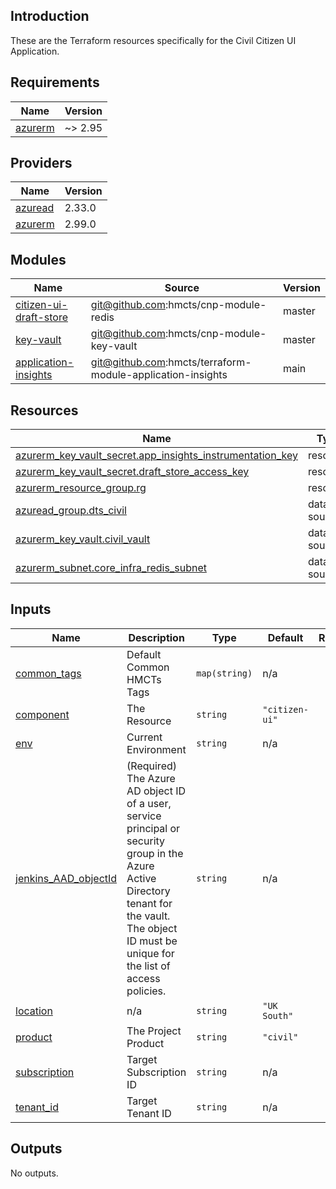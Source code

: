 ## Introduction

These are the Terraform resources specifically for the Civil Citizen UI Application.

## Requirements

| Name | Version |
|------|---------|
| <a name="requirement_azurerm"></a> [azurerm](#requirement\_azurerm) | ~> 2.95 | fedf

## Providers

| Name | Version |
|------|---------|
| <a name="provider_azuread"></a> [azuread](#provider\_azuread) | 2.33.0 |
| <a name="provider_azurerm"></a> [azurerm](#provider\_azurerm) | 2.99.0 |

## Modules

| Name | Source | Version |
|------|--------|---------|
| <a name="module_citizen-ui-draft-store"></a> [citizen-ui-draft-store](#module\_citizen-ui-draft-store) | git@github.com:hmcts/cnp-module-redis | master |
| <a name="module_key-vault"></a> [key-vault](#module\_key-vault) | git@github.com:hmcts/cnp-module-key-vault | master |
| <a name="module_application-insights"></a> [application-insights](#module\_application-insights) | git@github.com:hmcts/terraform-module-application-insights | main |

## Resources

| Name | Type |
|------|------|
| [azurerm_key_vault_secret.app_insights_instrumentation_key](https://registry.terraform.io/providers/hashicorp/azurerm/latest/docs/resources/key_vault_secret) | resource |
| [azurerm_key_vault_secret.draft_store_access_key](https://registry.terraform.io/providers/hashicorp/azurerm/latest/docs/resources/key_vault_secret) | resource |
| [azurerm_resource_group.rg](https://registry.terraform.io/providers/hashicorp/azurerm/latest/docs/resources/resource_group) | resource |
| [azuread_group.dts_civil](https://registry.terraform.io/providers/hashicorp/azuread/latest/docs/data-sources/group) | data source |
| [azurerm_key_vault.civil_vault](https://registry.terraform.io/providers/hashicorp/azurerm/latest/docs/data-sources/key_vault) | data source |
| [azurerm_subnet.core_infra_redis_subnet](https://registry.terraform.io/providers/hashicorp/azurerm/latest/docs/data-sources/subnet) | data source |

## Inputs

| Name | Description | Type | Default | Required |
|------|-------------|------|---------|:--------:|
| <a name="input_common_tags"></a> [common\_tags](#input\_common\_tags) | Default Common HMCTs Tags | `map(string)` | n/a | yes |
| <a name="input_component"></a> [component](#input\_component) | The Resource | `string` | `"citizen-ui"` | no |
| <a name="input_env"></a> [env](#input\_env) | Current Environment | `string` | n/a | yes |
| <a name="input_jenkins_AAD_objectId"></a> [jenkins\_AAD\_objectId](#input\_jenkins\_AAD\_objectId) | (Required) The Azure AD object ID of a user, service principal or security group in the Azure Active Directory tenant for the vault. The object ID must be unique for the list of access policies. | `string` | n/a | yes |
| <a name="input_location"></a> [location](#input\_location) | n/a | `string` | `"UK South"` | no |
| <a name="input_product"></a> [product](#input\_product) | The Project Product | `string` | `"civil"` | no |
| <a name="input_subscription"></a> [subscription](#input\_subscription) | Target Subscription ID | `string` | n/a | yes |
| <a name="input_tenant_id"></a> [tenant\_id](#input\_tenant\_id) | Target Tenant ID | `string` | n/a | yes |

## Outputs

No outputs.
